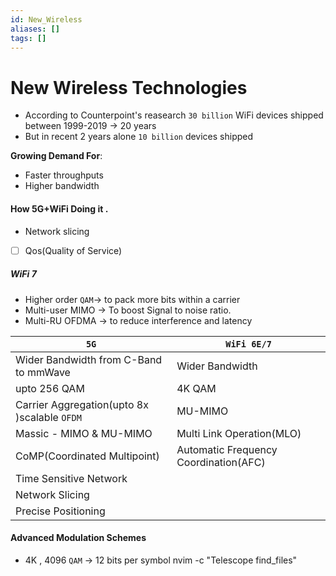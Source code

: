 ```yaml
---
id: New_Wireless
aliases: []
tags: []
---
```


# New Wireless Technologies

- According to Counterpoint's reasearch `30 billion` WiFi devices shipped between 1999-2019 -> 20 years
- But in recent 2 years alone `10 billion` devices shipped

**Growing Demand For**:

- Faster throughputs
- Higher bandwidth

#### How **5G+WiFi** Doing it .

- Network slicing

- [ ] Qos(Quality of Service)

##### WiFi 7

- Higher order `QAM`-> to pack more bits within a carrier
- Multi-user MIMO -> To boost Signal to noise ratio.
- Multi-RU OFDMA -> to reduce interference and latency

| `5G`                                         | `WiFi 6E/7`                           |
| -------------------------------------------- | ------------------------------------- |
| Wider Bandwidth from C-Band to mmWave        | Wider Bandwidth                       |
| upto 256 QAM                                 | 4K QAM                                |
| Carrier Aggregation(upto 8x )scalable `OFDM` | MU-MIMO                               |
| Massic - MIMO & MU-MIMO                      | Multi Link Operation(MLO)             |
| CoMP(Coordinated Multipoint)                 | Automatic Frequency Coordination(AFC) |
| Time Sensitive Network                       |                                       |
| Network Slicing                              |                                       |
| Precise Positioning                          |                                       |

#### Advanced Modulation Schemes

- 4K , 4096 `QAM` -> 12 bits per symbol nvim -c "Telescope find_files"
